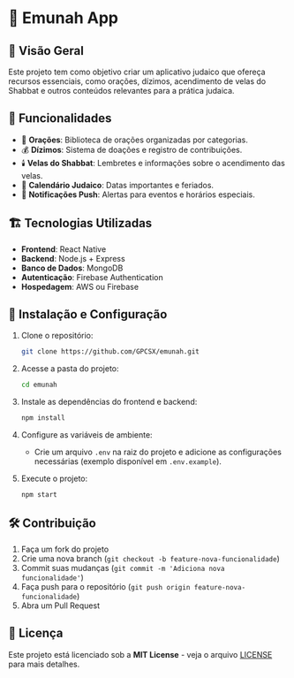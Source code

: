 # 📜 Emunah App

## 📌 Visão Geral
Este projeto tem como objetivo criar um aplicativo judaico que ofereça recursos essenciais, como orações, dízimos, acendimento de velas do Shabbat e outros conteúdos relevantes para a prática judaica.

## 🚀 Funcionalidades
- 📖 **Orações**: Biblioteca de orações organizadas por categorias.
- 💰 **Dízimos**: Sistema de doações e registro de contribuições.
- 🕯️ **Velas do Shabbat**: Lembretes e informações sobre o acendimento das velas.
- 📅 **Calendário Judaico**: Datas importantes e feriados.
- 📲 **Notificações Push**: Alertas para eventos e horários especiais.

## 🏗️ Tecnologias Utilizadas
- **Frontend**: React Native
- **Backend**: Node.js + Express
- **Banco de Dados**: MongoDB
- **Autenticação**: Firebase Authentication
- **Hospedagem**: AWS ou Firebase

## 🔧 Instalação e Configuração
1. Clone o repositório:
   ```bash
   git clone https://github.com/GPCSX/emunah.git
   ```
2. Acesse a pasta do projeto:
   ```bash
   cd emunah
   ```
3. Instale as dependências do frontend e backend:
   ```bash
   npm install
   ```
4. Configure as variáveis de ambiente:
   - Crie um arquivo `.env` na raiz do projeto e adicione as configurações necessárias (exemplo disponível em `.env.example`).

5. Execute o projeto:
   ```bash
   npm start
   ```

## 🛠️ Contribuição
1. Faça um fork do projeto
2. Crie uma nova branch (`git checkout -b feature-nova-funcionalidade`)
3. Commit suas mudanças (`git commit -m 'Adiciona nova funcionalidade'`)
4. Faça push para o repositório (`git push origin feature-nova-funcionalidade`)
5. Abra um Pull Request

## 📝 Licença
Este projeto está licenciado sob a **MIT License** - veja o arquivo [LICENSE](LICENSE) para mais detalhes.


